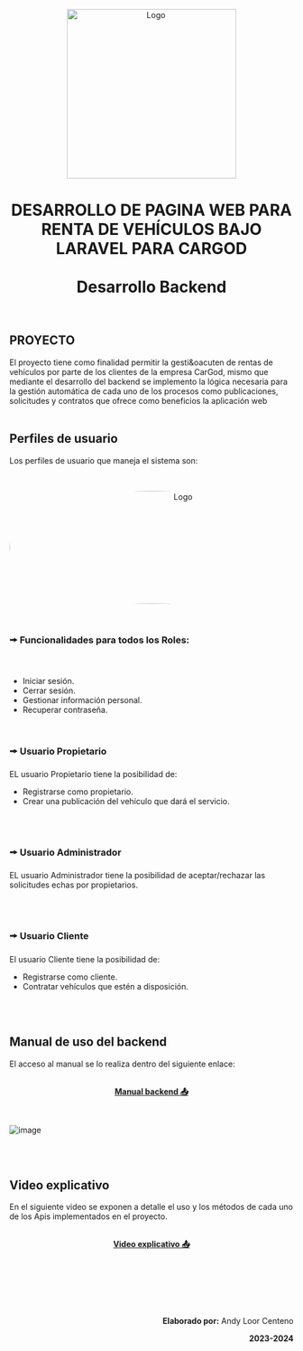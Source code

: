 <p align="center">
    <a>
        <img src="[https://res.cloudinary.com/db8fwxjlc/image/upload/v1707526273/readme/logo_fj73wx.png](https://res.cloudinary.com/db8fwxjlc/image/upload/v1707529816/readme/log1_aaxq2o.jpg)" alt="Logo" width="300" height="300">
    </a>
    <br>
 </p>
<h1 align="center">
    DESARROLLO DE PAGINA WEB PARA RENTA DE VEHÍCULOS BAJO LARAVEL PARA CARGOD <br><br>Desarrollo Backend
</h1>
<br>


<h2>PROYECTO</h2>

El  proyecto tiene como finalidad permitir la gesti&oacuten de rentas de vehículos por parte de los clientes de la empresa CarGod, mismo que mediante el desarrollo del backend se implemento la lógica necesaria para la gestión automática de cada uno de los procesos como publicaciones, solicitudes y contratos  que ofrece como beneficios la aplicación web  
<br>

<h2>Perfiles de usuario</h2>

Los perfiles de usuario que maneja el sistema son: 

<br>
<p align="center">
    <a>
        <img src="https://res.cloudinary.com/db8fwxjlc/image/upload/v1707523763/readme/rol_jrvazh.png" alt="Logo" width="600"  height="200" style="border-radius: 50%">
    </a>
 </p>
<br>



<h3> 🠚 Funcionalidades para todos los Roles:</h3>

<br>
<ul>
    <li>Iniciar sesión.</li>
    <li>Cerrar sesión.</li>
    <li>Gestionar información personal.</li>
    <li>Recuperar contraseña.</li>
</ul>


<br>

<h3> 🠚 Usuario Propietario</h3>

EL usuario Propietario tiene la posibilidad de:

 <ul>
    <li>Registrarse como propietario.</li>
    <li>Crear una publicación del vehículo que dará el servicio.</li>
</ul>

<br>
<br>


<h3> 🠚 Usuario Administrador</h3>

EL usuario Administrador tiene la posibilidad de aceptar/rechazar las solicitudes echas por propietarios.

<br>
<br>


<h3> 🠚 Usuario Cliente </h3>


El usuario Cliente tiene la posibilidad de:

 <ul>
    <li>Registrarse como cliente.</li>
    <li>Contratar vehículos que estén a disposición.</li>
</ul>


<br>
<br>

<h2> Manual de uso del backend</h2>
El acceso al manual se lo realiza dentro del siguiente enlace:


<br>
<p align="center"><a href="https://cargod-cb38f5c42af3.herokuapp.com/public/api/documentation" target="_blank"><br><strong>Manual backend 📤</strong></a></p>
<br>

![image](https://res.cloudinary.com/db8fwxjlc/image/upload/v1707525333/readme/swagger_dmdmg2.png)

<br>
<br>
<h2>Video explicativo</h2>
En el siguiente video se exponen a detalle el uso y los métodos de cada uno de los Apis implementados en el proyecto.

<br>
<br>
<p align="center"><a href="https://www.youtube.com/watch?v=vYlE1vdvFXg&t=45s" target="_blank"><strong>Video explicativo 📤</strong></a></p>

<br>
<br>
<br>
<br>
<br>
<p align="right"><b>Elaborado por:</b> Andy Loor Centeno</p>
<p align="right"><b>2023-2024</b></p>
<br>

